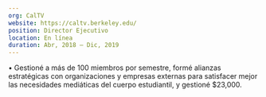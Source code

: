 ```yaml
---
org: CalTV
website: https://caltv.berkeley.edu/
position: Director Ejecutivo
location: En línea
duration: Abr, 2018 — Dic, 2019
---
```

&bull; Gestioné a más de 100 miembros por semestre, formé alianzas estratégicas con organizaciones y empresas externas para satisfacer mejor las necesidades mediáticas del cuerpo estudiantil, y gestioné $23,000.  
